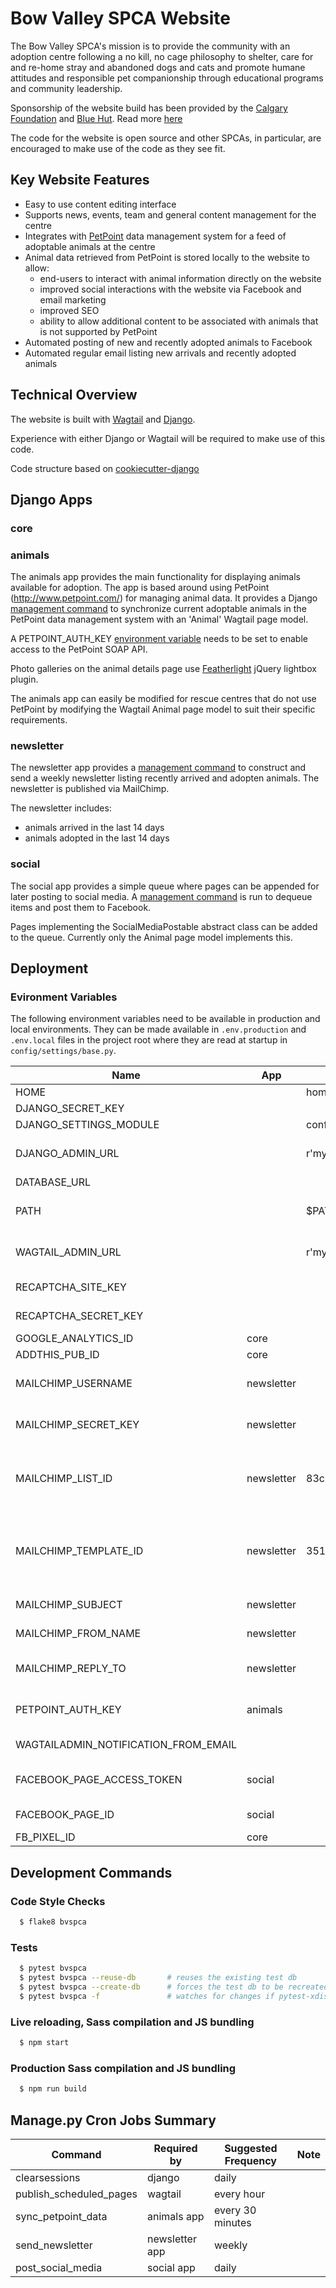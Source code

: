 # Bow Valley SPCA Website

The Bow Valley SPCA's mission is to provide the community with an 
adoption centre following a no kill, no cage philosophy to shelter, 
care for and re-home stray and abandoned dogs and cats and promote 
humane attitudes and responsible pet companionship through educational 
programs and community leadership.

Sponsorship of the website build has been provided by the
[Calgary Foundation](https://calgaryfoundation.org/) and 
[Blue Hut](https://www.thebluehut.com/). Read more 
[here](https://www.bowvalleyspca.org/credits/)

The code for the website is open source and other SPCAs, in particular,
are encouraged to make use of the code as they see fit.

## Key Website Features

* Easy to use content editing interface
* Supports news, events, team and general content management for the
  centre
* Integrates with [PetPoint](http://www.petpoint.com/) 
  data management system for a feed of adoptable animals at the centre 
* Animal data retrieved from PetPoint is stored locally to the website
  to allow:
    - end-users to interact with animal information directly
      on the website
    - improved social interactions with the website via Facebook and email marketing
    - improved SEO
    - ability to allow additional content to be associated with animals
      that is not supported by PetPoint
* Automated posting of new and recently adopted animals to Facebook
* Automated regular email listing new arrivals and recently adopted 
  animals

## Technical Overview

The website is built with [Wagtail](https://wagtail.io/) and 
[Django](https://www.djangoproject.com/).

Experience with either Django or Wagtail will be required to make use
of this code.

Code structure based on 
[cookiecutter-django](https://github.com/pydanny/cookiecutter-django)


## Django Apps

### core

### animals
The animals app provides the main functionality for displaying animals
available for adoption. The app is based around using 
PetPoint (http://www.petpoint.com/) for managing animal data. It
provides a Django [management command](#cronjobs) to synchronize 
current adoptable animals in the PetPoint data management system 
with an 'Animal' Wagtail page model.

A PETPOINT_AUTH_KEY [environment variable](#venv) needs to be set to
enable access to the PetPoint SOAP API.

Photo galleries on the animal details page use
[Featherlight](https://github.com/noelboss/featherlight/) jQuery 
lightbox plugin.

The animals app can easily be modified for rescue centres
that do not use PetPoint by modifying the Wagtail Animal page model
to suit their specific requirements.


### newsletter
The newsletter app provides a [management command](#cronjobs) to 
construct and send a weekly newsletter listing recently arrived and 
adopten animals. The newsletter is published via MailChimp.

The newsletter includes:

* animals arrived in the last 14 days
* animals adopted in the last 14 days

### social

The social app provides a simple queue where pages can be appended for
later posting to social media. A [management command](#cronjobs) is run
to dequeue items and post them to Facebook.

Pages implementing the SocialMediaPostable abstract class can be added 
to the queue. Currently only the Animal page model implements this.

## Deployment
### <a name="venv"/>Evironment Variables
The following environment variables need to be available in production and local environments. They
can be made available in `.env.production` and `.env.local` files in the project root where they are read
at startup in `config/settings/base.py`.

| Name                                 | App | Example                         | Note                                                       |
|--------------------------------------|---|---------------------------------|------------------------------------------------------------|
| HOME                                 | | home/bvspca                     | Project root                                               |
| DJANGO_SECRET_KEY                    | |                                 |                                                            |
| DJANGO_SETTINGS_MODULE               | | config.settings.production      |                                                            |
| DJANGO_ADMIN_URL                     | | r'my-secret-django-admin-path'  | Defaults to 'djadmin' in development                       |
| DATABASE_URL                         | |                                 |                                                            |
| PATH                                 | | $PATH:/home/bvspca/BVSPCA/bin   | Python virtual environment                                 |
| WAGTAIL_ADMIN_URL                    | | r'my-secret-wagtail-admin-path' | Defaults to 'admin' in development                         |
| RECAPTCHA_SITE_KEY                   | |                                 | Google Recaptcha                                           |
| RECAPTCHA_SECRET_KEY                 | |                                 | Google Recaptcha                                           |
| GOOGLE_ANALYTICS_ID                  | core |                                 |                                                            |
| ADDTHIS_PUB_ID                       | core |                                 |                                                            |
| MAILCHIMP_USERNAME                   | newsletter |                                 | Required by 'newsletter' app                               |
| MAILCHIMP_SECRET_KEY                 | newsletter |                                 | Required by 'newsletter' app                               |
| MAILCHIMP_LIST_ID                    | newsletter | 83c4276af1                      | MailChimp list ID that newsletter will be distributed to   |
| MAILCHIMP_TEMPLATE_ID                | newsletter | 351313                          | MailChimp template ID that newsletter will be created with |
| MAILCHIMP_SUBJECT                    | newsletter |                                 | Subject line of email                                      |
| MAILCHIMP_FROM_NAME                  | newsletter |                                 | From name of email                                         |
| MAILCHIMP_REPLY_TO                   | newsletter |                                 | Reply to address of email                                  |
| PETPOINT_AUTH_KEY                    | animals |                                 | PetPoint Authorization Key                                 |
| WAGTAILADMIN_NOTIFICATION_FROM_EMAIL | |                                 | Admin From email                                           |
| FACEBOOK_PAGE_ACCESS_TOKEN           | social |                                 | Facebook page access token                                 |
| FACEBOOK_PAGE_ID                     | social |                                 | Facebook page id                                           |
| FB_PIXEL_ID                          | core |                                 |                                                            |

## Development Commands

### Code Style Checks

```sh
  $ flake8 bvspca
```

### Tests

```sh
  $ pytest bvspca
  $ pytest bvspca --reuse-db       # reuses the existing test db
  $ pytest bvspca --create-db      # forces the test db to be recreated
  $ pytest bvspca -f               # watches for changes if pytest-xdist installed
```

### Live reloading, Sass compilation and JS bundling

```sh
  $ npm start
```

### Production Sass compilation and JS bundling

```sh
  $ npm run build
```

## <a name="cronjobs"/>Manage.py Cron Jobs Summary

| Command | Required by |Suggested Frequency | Note |
|---|---|---|---|
| clearsessions | django | daily | |
| publish_scheduled_pages | wagtail | every hour | |
| sync_petpoint_data | animals app | every 30 minutes | |
| send_newsletter | newsletter app | weekly | |
| post_social_media | social app | daily | |
